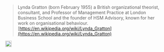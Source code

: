 
> Lynda Gratton (born February 1955) a British organizational theorist, consultant, and Professor of Management Practice at London Business School and the founder of HSM Advisory, known for her work on organisational behaviour.
[https://en.wikipedia.org/wiki/Lynda_Gratton](https://en.wikipedia.org/wiki/Lynda_Gratton)

<img src='https://scrapbox.io/api/pages/nishio/en/icon' alt='en.icon' height="19.5"/>